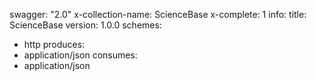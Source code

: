 swagger: "2.0"
x-collection-name: ScienceBase
x-complete: 1
info:
  title: ScienceBase
  version: 1.0.0
schemes:
- http
produces:
- application/json
consumes:
- application/json